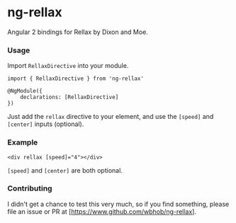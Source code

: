 # ng-rellax
Angular 2 bindings for Rellax by Dixon and Moe.

### Usage
Import `RellaxDirective` into your module.

```
import { RellaxDirective } from 'ng-rellax'

@NgModule({
    declarations: [RellaxDirective]
})
```

Just add the `rellax` directive to your element, and use the `[speed]` and `[center]` inputs (optional).

### Example
```
<div rellax [speed]="4"></div>
```

`[speed]` and `[center]` are both optional.

### Contributing
I didn't get a chance to test this very much, so if you find something, please file an issue or PR at [https://www.github.com/wbhob/ng-rellax].
